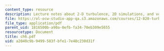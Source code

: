 ```yaml
---
content_type: resource
description: Lecture notes about 2-D turbulence, 2D simulations, and vortex dynamics.
file: https://ol-ocw-studio-app-qa.s3.amazonaws.com/courses/12-820-turbulence-in-the-ocean-and-atmosphere-spring-2007/a2040c9b9499583fbfe17e48c230d31f_ch6.pdf
file_type: application/pdf
parent_uid: 1816500b-a90a-0efb-fa34-70eb309e5655
resourcetype: Document
title: ch6.pdf
uid: a2040c9b-9499-583f-bfe1-7e48c230d31f
---
```

